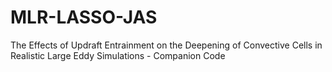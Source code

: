 # MLR-LASSO-JAS
The Effects of Updraft Entrainment on the Deepening of Convective Cells in Realistic Large Eddy Simulations - Companion Code

